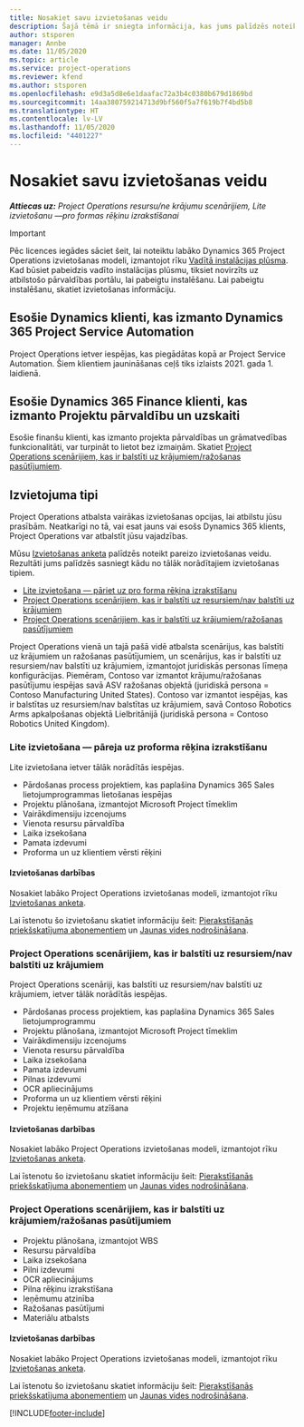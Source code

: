 ```yaml
---
title: Nosakiet savu izvietošanas veidu
description: Šajā tēmā ir sniegta informācija, kas jums palīdzēs noteikt pareizo Project Operations izvietošanas tipu savam uzņēmumam.
author: stsporen
manager: Annbe
ms.date: 11/05/2020
ms.topic: article
ms.service: project-operations
ms.reviewer: kfend
ms.author: stsporen
ms.openlocfilehash: e9d3a5d8e6e1daafac72a3b4c0380b679d1869bd
ms.sourcegitcommit: 14aa380759214713d9bf560f5a7f619b7f4bd5b8
ms.translationtype: HT
ms.contentlocale: lv-LV
ms.lasthandoff: 11/05/2020
ms.locfileid: "4401227"
---
```

# <a name="determine-your-deployment-type"></a>Nosakiet savu izvietošanas veidu

_**Attiecas uz:** Project Operations resursu/ne krājumu scenārijiem, Lite izvietošanu —pro formas rēķinu izrakstīšanai_

> [!IMPORTANT]
> Pēc licences iegādes sāciet šeit, lai noteiktu labāko Dynamics 365 Project Operations izvietošanas modeli, izmantojot rīku [Vadītā instalācijas plūsma](https://aka.ms/provisionprojectoperations).
> Kad būsiet pabeidzis vadīto instalācijas plūsmu, tiksiet novirzīts uz atbilstošo pārvaldības portālu, lai pabeigtu instalēšanu. Lai pabeigtu instalēšanu, skatiet izvietošanas informāciju.


## <a name="existing-customers-of-dynamics-using-dynamics-365-project-service-automation"></a>Esošie Dynamics klienti, kas izmanto Dynamics 365 Project Service Automation
Project Operations ietver iespējas, kas piegādātas kopā ar Project Service Automation. Šiem klientiem jaunināšanas ceļš tiks izlaists 2021. gada 1. laidienā.

## <a name="existing-customers-of-dynamics-365-finance-using-project-management-and-accounting"></a>Esošie Dynamics 365 Finance klienti, kas izmanto Projektu pārvaldību un uzskaiti 

Esošie finanšu klienti, kas izmanto projekta pārvaldības un grāmatvedības funkcionalitāti, var turpināt to lietot bez izmaiņām. Skatiet [Project Operations scenārijiem, kas ir balstīti uz krājumiem/ražošanas pasūtījumiem](#pma).


## <a name="deployment-types"></a>Izvietojuma tipi
Project Operations atbalsta vairākas izvietošanas opcijas, lai atbilstu jūsu prasībām. Neatkarīgi no tā, vai esat jauns vai esošs Dynamics 365 klients, Project Operations var atbalstīt jūsu vajadzības.

Mūsu [Izvietošanas anketa](https://aka.ms/provisionprojectoperations) palīdzēs noteikt pareizo izvietošanas veidu. Rezultāti jums palīdzēs sasniegt kādu no tālāk norādītajiem izvietošanas tipiem.

- [Lite izvietošana — pāriet uz pro forma rēķina izrakstīšanu](#lite)
- [Project Operations scenārijiem, kas ir balstīti uz resursiem/nav balstīti uz krājumiem](#integrated)
- [Project Operations scenārijiem, kas ir balstīti uz krājumiem/ražošanas pasūtījumiem](#pma)

Project Operations vienā un tajā pašā vidē atbalsta scenārijus, kas balstīti uz krājumiem un ražošanas pasūtījumiem, un scenārijus, kas ir balstīti uz resursiem/nav balstīti uz krājumiem, izmantojot juridiskās personas līmeņa konfigurācijas. Piemēram, Contoso var izmantot krājumu/ražošanas pasūtījumu iespējas savā ASV ražošanas objektā (juridiskā persona = Contoso Manufacturing United States). Contoso var izmantot iespējas, kas ir balstītas uz resursiem/nav balstītas uz krājumiem, savā Contoso Robotics Arms apkalpošanas objektā Lielbritānijā (juridiskā persona = Contoso Robotics United Kingdom).

### <a name="lite-deployment---deal-to-proforma-invoicing"></a><a  name="lite"></a>Lite izvietošana — pāreja uz proforma rēķina izrakstīšanu

Lite izvietošana ietver tālāk norādītās iespējas.

- Pārdošanas process projektiem, kas paplašina Dynamics 365 Sales lietojumprogrammas lietošanas iespējas
- Projektu plānošana, izmantojot Microsoft Project tīmeklim
- Vairākdimensiju izcenojums
- Vienota resursu pārvaldība
- Laika izsekošana
- Pamata izdevumi
- Proforma un uz klientiem vērsti rēķini 

#### <a name="deployment-steps"></a>Izvietošanas darbības
Nosakiet labāko Project Operations izvietošanas modeli, izmantojot rīku [Izvietošanas anketa](https://aka.ms/provisionprojectoperations).

Lai īstenotu šo izvietošanu skatiet informāciju šeit: [Pierakstīšanās priekšskatījuma abonementiem](lite-preview-subscription-sign-up.md) un [Jaunas vides nodrošināšana](lite-deployment.md). 


### <a name="project-operations-for-resourcenon-stocked-scenarios"></a><a name="integrated"></a>Project Operations scenārijiem, kas ir balstīti uz resursiem/nav balstīti uz krājumiem
Project Operations scenāriji, kas balstīti uz resursiem/nav balstīti uz krājumiem, ietver tālāk norādītās iespējas.
 
- Pārdošanas process projektiem, kas paplašina Dynamics 365 Sales lietojumprogrammu
- Projektu plānošana, izmantojot Microsoft Project tīmeklim
- Vairākdimensiju izcenojums
- Vienota resursu pārvaldība
- Laika izsekošana
- Pamata izdevumi
- Pilnas izdevumi
- OCR apliecinājums
- Proforma un uz klientiem vērsti rēķini 
- Projektu ieņēmumu atzīšana

#### <a name="deployment-steps"></a>Izvietošanas darbības
Nosakiet labāko Project Operations izvietošanas modeli, izmantojot rīku [Izvietošanas anketa](https://aka.ms/provisionprojectoperations).

Lai īstenotu šo izvietošanu skatiet informāciju šeit: [Pierakstīšanās priekšskatījuma abonementiem](resource-sign-up-preview-subscription.md) un [Jaunas vides nodrošināšana](resource-provision-new-environment.md). 


### <a name="project-operations-for-stockedproduction-order-scenarios"></a><a name="pma"></a>Project Operations scenārijiem, kas ir balstīti uz krājumiem/ražošanas pasūtījumiem

- Projektu plānošana, izmantojot WBS
- Resursu pārvaldība
- Laika izsekošana
- Pilni izdevumi
- OCR apliecinājums
- Pilna rēķinu izrakstīšana
- Ieņēmumu atzinība
- Ražošanas pasūtījumi
- Materiālu atbalsts

#### <a name="deployment-steps"></a>Izvietošanas darbības
Nosakiet labāko Project Operations izvietošanas modeli, izmantojot rīku [Izvietošanas anketa](https://aka.ms/provisionprojectoperations).

Lai īstenotu šo izvietošanu skatiet informāciju šeit: [Pierakstīšanās priekšskatījuma abonementiem](https://docs.microsoft.com/dynamics365/fin-ops-core/dev-itpro/dev-tools/sign-up-preview-subscription?toc=/dynamics365/finance/toc.json) un [Jaunas vides nodrošināšana](https://docs.microsoft.com/dynamics365/fin-ops-core/dev-itpro/deployment/deploy-demo-environment?toc=/dynamics365/finance/toc.json). 



[!INCLUDE[footer-include](../includes/footer-banner.md)]